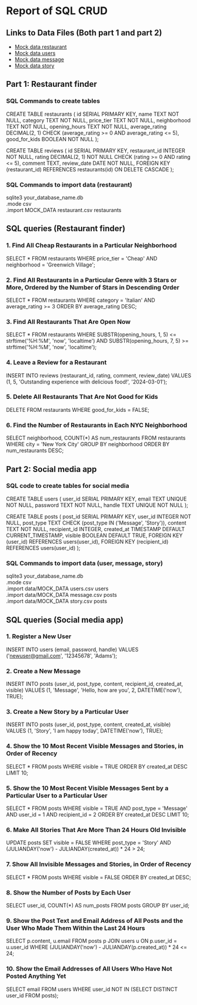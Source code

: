 # Report of SQL CRUD

## Links to Data Files (Both part 1 and part 2)
- [Mock data restaurant](./data/MOCK_DATA%20restaurant.csv)
- [Mock data users](./data/MOCK_DATA%20users.csv)
- [Mock data message](./data/MOCK_DATA%20message.csv)
- [Mock data story](./data/MOCK_DATA%20story.csv)

## Part 1: Restaurant finder

### SQL Commands to create tables
CREATE TABLE restaurants (
   id SERIAL PRIMARY KEY,
    name TEXT NOT NULL,
    category TEXT NOT NULL,
    price_tier TEXT NOT NULL,
    neighborhood TEXT NOT NULL,
    opening_hours TEXT NOT NULL,
    average_rating DECIMAL(2, 1) CHECK (average_rating >= 0 AND average_rating <= 5),
    good_for_kids BOOLEAN NOT NULL
);

CREATE TABLE reviews (
    id SERIAL PRIMARY KEY,
    restaurant_id INTEGER NOT NULL,
    rating DECIMAL(2, 1) NOT NULL CHECK (rating >= 0 AND rating <= 5),
    comment TEXT,
    review_date DATE NOT NULL,
    FOREIGN KEY (restaurant_id) REFERENCES restaurants(id) ON DELETE CASCADE
);

### SQL Commands to import data (restaurant)
sqlite3 your_database_name.db<br>
.mode csv<br>
.import MOCK_DATA restaurant.csv restaurants<br>

## SQL queries (Restaurant finder)

### 1. Find All Cheap Restaurants in a Particular Neighborhood
SELECT * FROM restaurants
WHERE price_tier = 'Cheap'
AND neighborhood = 'Greenwich Village';

### 2. Find All Restaurants in a Particular Genre with 3 Stars or More, Ordered by the Number of Stars in Descending Order
SELECT * FROM restaurants
WHERE category = 'Italian'
AND average_rating >= 3
ORDER BY average_rating DESC;

### 3. Find All Restaurants That Are Open Now
SELECT * FROM restaurants
WHERE SUBSTR(opening_hours, 1, 5) <= strftime('%H:%M', 'now', 'localtime')
AND SUBSTR(opening_hours, 7, 5) >= strftime('%H:%M', 'now', 'localtime');

### 4. Leave a Review for a Restaurant
INSERT INTO reviews (restaurant_id, rating, comment, review_date)
VALUES (1, 5, 'Outstanding experience with delicious food!', '2024-03-01');

### 5. Delete All Restaurants That Are Not Good for Kids
DELETE FROM restaurants
WHERE good_for_kids = FALSE;

### 6. Find the Number of Restaurants in Each NYC Neighborhood
SELECT neighborhood, COUNT(*) AS num_restaurants
FROM restaurants
WHERE city = 'New York City'
GROUP BY neighborhood
ORDER BY num_restaurants DESC;

## Part 2: Social media app

### SQL code to create tables for social media
CREATE TABLE users (
    user_id SERIAL PRIMARY KEY,
    email TEXT UNIQUE NOT NULL,
    password TEXT NOT NULL,
    handle TEXT UNIQUE NOT NULL
);

CREATE TABLE posts (
    post_id SERIAL PRIMARY KEY,
    user_id INTEGER NOT NULL,
    post_type TEXT CHECK (post_type IN ('Message', 'Story')),
    content TEXT NOT NULL,
    recipient_id INTEGER,
    created_at TIMESTAMP DEFAULT CURRENT_TIMESTAMP,
    visible BOOLEAN DEFAULT TRUE,
    FOREIGN KEY (user_id) REFERENCES users(user_id),
    FOREIGN KEY (recipient_id) REFERENCES users(user_id)
);

### SQL Commands to import data (user, message, story)
sqlite3 your_database_name.db<br>
.mode csv<br>
.import data/MOCK_DATA users.csv users<br>
.import data/MOCK_DATA message.csv posts<br>
.import data/MOCK_DATA story.csv posts

## SQL queries (Social media app)

### 1. Register a New User
INSERT INTO users (email, password, handle) VALUES ('newuser@gmail.com', '12345678', 'Adams');

### 2. Create a New Message
INSERT INTO posts (user_id, post_type, content, recipient_id, created_at, visible) 
VALUES (1, 'Message', 'Hello, how are you', 2, DATETIME('now'), TRUE);

### 3. Create a New Story by a Particular User
INSERT INTO posts (user_id, post_type, content, created_at, visible) 
VALUES (1, 'Story', 'I am happy today', DATETIME('now'), TRUE);

### 4. Show the 10 Most Recent Visible Messages and Stories, in Order of Recency
SELECT * FROM posts 
WHERE visible = TRUE 
ORDER BY created_at DESC 
LIMIT 10;

### 5. Show the 10 Most Recent Visible Messages Sent by a Particular User to a Particular User
SELECT * FROM posts 
WHERE visible = TRUE AND post_type = 'Message' AND user_id = 1 AND recipient_id = 2 
ORDER BY created_at DESC 
LIMIT 10;

### 6. Make All Stories That Are More Than 24 Hours Old Invisible
UPDATE posts 
SET visible = FALSE 
WHERE post_type = 'Story' AND (JULIANDAY('now') - JULIANDAY(created_at)) * 24 > 24;

### 7. Show All Invisible Messages and Stories, in Order of Recency
SELECT * FROM posts 
WHERE visible = FALSE 
ORDER BY created_at DESC;

### 8. Show the Number of Posts by Each User
SELECT user_id, COUNT(*) AS num_posts 
FROM posts 
GROUP BY user_id;

### 9. Show the Post Text and Email Address of All Posts and the User Who Made Them Within the Last 24 Hours
SELECT p.content, u.email 
FROM posts p 
JOIN users u ON p.user_id = u.user_id 
WHERE (JULIANDAY('now') - JULIANDAY(p.created_at)) * 24 <= 24;

### 10. Show the Email Addresses of All Users Who Have Not Posted Anything Yet
SELECT email 
FROM users 
WHERE user_id NOT IN (SELECT DISTINCT user_id FROM posts);
